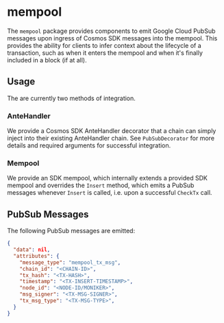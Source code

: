 # mempool

The `mempool` package provides components to emit Google Cloud PubSub messages
upon ingress of Cosmos SDK messages into the mempool. This provides the ability
for clients to infer context about the lifecycle of a transaction, such as when
it enters the mempool and when it's finally included in a block (if at all).

## Usage

The are currently two methods of integration.

### AnteHandler

We provide a Cosmos SDK AnteHandler decorator that a chain can simply inject into
their existing AnteHandler chain. See `PubSubDecorator` for more details and required
arguments for successful integration.

### Mempool

We provide an SDK mempool, which internally extends a provided SDK mempool and
overrides the `Insert` method, which emits a PubSub messages whenever `Insert` is
called, i.e. upon a successful `CheckTx` call.

## PubSub Messages

The following PubSub messages are emitted:

```json
{
  "data": nil,
  "attributes": {
    "message_type": "mempool_tx_msg",
    "chain_id": "<CHAIN-ID>",
    "tx_hash": "<TX-HASH>",
    "timestamp": "<TX-INSERT-TIMESTAMP>",
    "node_id": "<NODE-ID/MONIKER>",
    "msg_signer": "<TX-MSG-SIGNER>",
    "tx_msg_type": "<TX-MSG-TYPE>",
  }
}
```
